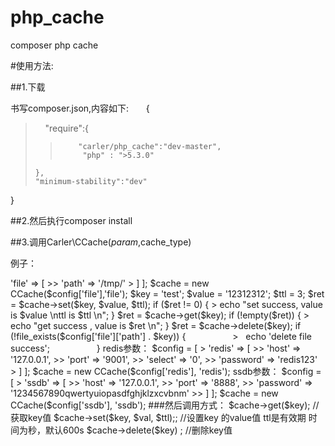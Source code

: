 # php_cache
composer php cache

#使用方法:

##1.下载

书写composer.json,内容如下:       
{       
>    "require":{      
>>         "carler/php_cache":"dev-master",          
>>          "php" : ">5.3.0"      
>     },         
>     "minimum-stability":"dev"      
}         

##2.然后执行composer install

##3.调用Carler\CCache($param,$cache_type)

例子：                 
<?php               
require 'vendor/autoload.php';                    
use CarlerCache\CCache;                 
$config = [                   
>    'file' => [              
>>        'path' => '/tmp/'               
>    ]               
];                  
$cache = new CCache($config['file'],'file');                


$key = 'test';                
$value = '12312312';                    
$ttl = 3;           

$ret = $cache->set($key, $value, $ttl);                     

if ($ret != 0) {              
>    echo "set success, value is $value \nttl is $ttl \n";             
}                   

$ret = $cache->get($key);               
if (!empty($ret)) {           
>    echo "get success , value is $ret \n";                 
}                   

$ret = $cache->delete($key);            
if (!file_exists($config['file']['path'] . $key)) {                   
>   echo 'delete file success';                   
}                   
                    
redis参数：            
$config = [                   
>    'redis' => [              
>>        'host' => '127.0.0.1',                    
>>        'port' => '9001',               
>>        'select' => '0',                
>>        'password' => 'redis123'                  
>    ]               
];                  
                    
$cache = new CCache($config['redis'], 'redis');             
                    
ssdb参数：             
$config = [                   
>    'ssdb' => [               
>>        'host' => '127.0.0.1',                    
>>        'port' => '8888',               
>>        'password' => '1234567890qwertyuiopasdfghjklzxcvbnm'                    
>>    ]               
];                                    
                    
$cache = new CCache($config['ssdb'], 'ssdb');               
                    
###然后调用方式：                    
 $cache->get($key);  //获取key值                                     
 $cache->set($key, $val, $ttl);; //设置key 的value值 ttl是有效期 时间为秒，默认600s            
 $cache->delete($key) ; //删除key值                  
                    
